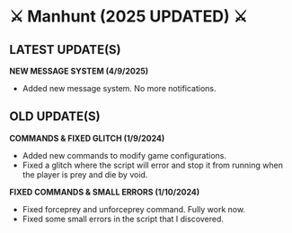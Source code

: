 # ⚔️ Manhunt (2025 UPDATED) ⚔️

## LATEST UPDATE(S)

**NEW MESSAGE SYSTEM (4/9/2025)**

- Added new message system. No more notifications.

## OLD UPDATE(S)

**COMMANDS & FIXED GLITCH (1/9/2024)**

- Added new commands to modify game configurations.
- Fixed a glitch where the script will error and stop it from running when the player is prey and die by void.

**FIXED COMMANDS & SMALL ERRORS (1/10/2024)**

- Fixed forceprey and unforceprey command. Fully work now.
- Fixed some small errors in the script that I discovered.
